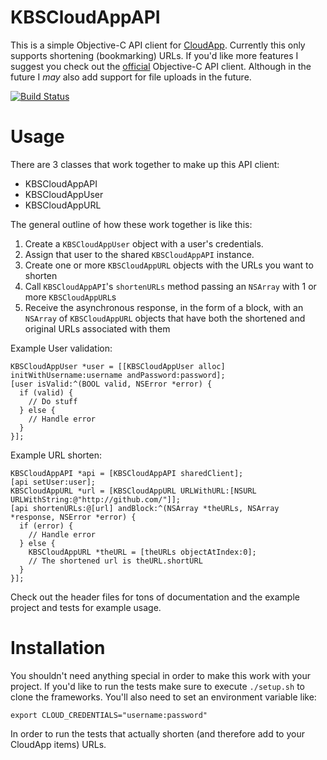 # KBSCloudAppAPI

This is a simple Objective-C API client for [CloudApp](http://getcloudapp.com/). Currently this only supports shortening (bookmarking) URLs. If you'd like more features I suggest you check out the [official](https://github.com/cloudapp/objective-c) Objective-C API client. Although in the future I _may_ also add support for file uploads in the future.

[![Build Status](https://travis-ci.org/Keithbsmiley/KBSCloudAppAPI.png?branch=master)](https://travis-ci.org/Keithbsmiley/KBSCloudAppAPI)

# Usage

There are 3 classes that work together to make up this API client:

- KBSCloudAppAPI
- KBSCloudAppUser
- KBSCloudAppURL

The general outline of how these work together is like this:

1. Create a `KBSCloudAppUser` object with a user's credentials.
2. Assign that user to the shared `KBSCloudAppAPI` instance.
3. Create one or more `KBSCloudAppURL` objects with the URLs you want to shorten
4. Call `KBSCloudAppAPI`'s `shortenURLs` method passing an `NSArray` with 1 or more `KBSCloudAppURL`s
5. Receive the asynchronous response, in the form of a block, with an `NSArray` of `KBSCloudAppURL` objects that have both the shortened and original URLs associated with them

Example User validation:

```
KBSCloudAppUser *user = [[KBSCloudAppUser alloc] initWithUsername:username andPassword:password];
[user isValid:^(BOOL valid, NSError *error) {
  if (valid) {
    // Do stuff  
  } else {
    // Handle error  
  }
}];
```

Example URL shorten:

```
KBSCloudAppAPI *api = [KBSCloudAppAPI sharedClient];
[api setUser:user];
KBSCloudAppURL *url = [KBSCloudAppURL URLWithURL:[NSURL URLWithString:@"http://github.com/"]];
[api shortenURLs:@[url] andBlock:^(NSArray *theURLs, NSArray *response, NSError *error) {
  if (error) {
    // Handle error
  } else {
    KBSCloudAppURL *theURL = [theURLs objectAtIndex:0];
    // The shortened url is theURL.shortURL
  }
}];
```

Check out the header files for tons of documentation and the example project and tests for example usage.

# Installation

You shouldn't need anything special in order to make this work with your project. If you'd like to run the tests make sure to execute `./setup.sh` to clone the frameworks. You'll also need to set an environment variable like:

```
export CLOUD_CREDENTIALS="username:password"
```

In order to run the tests that actually shorten (and therefore add to your CloudApp items) URLs.
